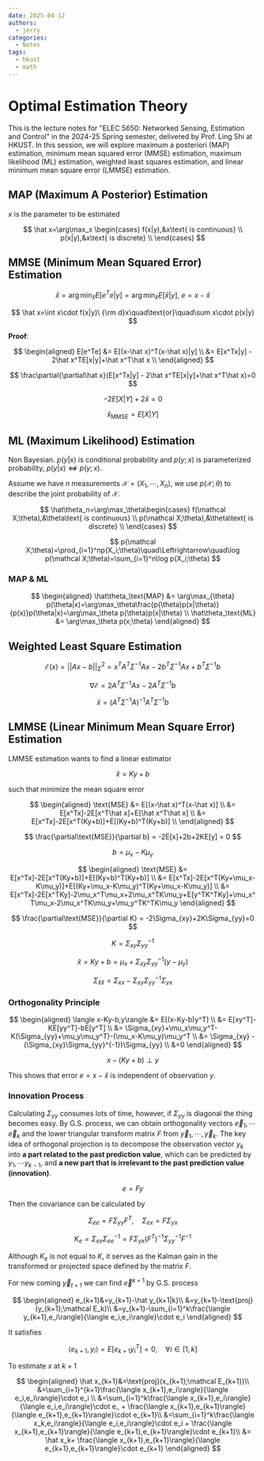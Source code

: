 ```yaml
---
date: 2025-04-12
authors:
  - jerry
categories:
  - Notes
tags:
  - hkust
  - math
---
```


# Optimal Estimation Theory

This is the lecture notes for "ELEC 5650: Networked Sensing, Estimation and Control" in the 2024-25 Spring semester, delivered by Prof. Ling Shi at HKUST. In this session, we will explore maximum a posteriori (MAP) estimation, minimum mean squared error (MMSE) estimation, maximum likelihood (ML) estimation, weighted least squares estimation, and linear minimum mean square error (LMMSE) estimation.

<!-- more -->

## MAP (Maximum A Posterior) Estimation

$x$ is the parameter to be estimated

$$
\hat x=\arg\max_x \begin{cases}
f(x|y),&x\text{ is continuous} \\
p(x|y),&x\text{ is discrete} \\
\end{cases}
$$

## MMSE (Minimum Mean Squared Error) Estimation

$$
\hat x=\arg\min_{\hat x}E[e^Te|y]=\arg\min_{\hat x}E[\hat x|y],\ e=x-\hat x
$$

$$
\hat x=\int x\cdot f(x|y)\ {\rm d}x\quad\text{or}\quad\sum x\cdot p(x|y)
$$

**Proof**:

$$
\begin{aligned}
E[e^Te] &= E[(x-\hat x)^T(x-\hat x)|y] \\
&= E[x^Tx|y] - 2\hat x^TE[x|y]+\hat x^T\hat x \\
\end{aligned}
$$

$$
\frac\partial{\partial\hat x}(E[x^Tx|y] - 2\hat x^TE[x|y]+\hat x^T\hat x)=0
$$

$$
-2E[X|Y]+2\hat x=0
$$

$$
\hat x_\text{MMSE} = E[X|Y]
$$

## ML (Maximum Likelihood) Estimation

Non Bayesian. $p(y|x)$ is conditional probability and $p(y;x)$ is parameterized probability, $p(y|x)\not\Leftrightarrow p(y;x)$.

Assume we have $n$ measurements $\mathcal X=(X_1,\cdots,X_n)$, we use $p(\mathcal X;\theta)$ to describe the joint probability of $\mathcal X$.

$$
\hat\theta_n=\arg\max_\theta\begin{cases}
f(\mathcal X;\theta),&\theta\text{ is continuous} \\
p(\mathcal X;\theta),&\theta\text{ is discrete} \\
\end{cases}
$$

$$
p(\mathcal X;\theta)=\prod_{i=1}^np(X_i;\theta)\quad\Leftrightarrow\quad\log p(\mathcal X;\theta)=\sum_{i=1}^n\log p(X_i;\theta)
$$

### MAP & ML

$$
\begin{aligned}
\hat\theta_\text{MAP} &= \arg\max_{\theta} p(\theta|x)=\arg\max_\theta\frac{p(\theta)p(x|\theta)}{p(x)}p(\theta|x)=\arg\max_\theta p(\theta)p(x|\theta) \\
\hat\theta_\text{ML} &= \arg\max_\theta p(x;\theta)
\end{aligned}
$$

## Weighted Least Square Estimation

$$
\mathcal E(x) = ||Ax-b||^2_\Sigma=x^TA^T\Sigma^{-1}Ax-2b^T\Sigma^{-1}Ax+b^T\Sigma^{-1}b
$$

$$
\nabla\mathcal E = 2A^T\Sigma^{-1}Ax - 2A^T\Sigma^{-1}b
$$

$$
\hat x = (A^T\Sigma^{-1}A)^{-1}A^T\Sigma^{-1}b
$$

## LMMSE (Linear Minimum Mean Square Error) Estimation

LMMSE estimation wants to find a linear estimator

$$
\hat x=Ky+b
$$

such that minimize the mean square error

$$
\begin{aligned}
\text{MSE} &= E[(x-\hat x)^T(x-\hat x)] \\
&= E[x^Tx]-2E[x^T\hat x]+E[\hat x^T\hat x] \\
&= E[x^Tx]-2E[x^T(Ky+b)]+E[(Ky+b)^T(Ky+b)] \\
\end{aligned}
$$

$$
\frac{\partial\text{MSE}}{\partial b} = -2E[x]+2b+2KE[y] = 0
$$

$$
b=\mu_x-K\mu_y
$$

$$
\begin{aligned}
\text{MSE} &= E[x^Tx]-2E[x^T(Ky+b)]+E[(Ky+b)^T(Ky+b)] \\
&= E[x^Tx]-2E[x^T(Ky+\mu_x-K\mu_y)]+E[(Ky+\mu_x-K\mu_y)^T(Ky+\mu_x-K\mu_y)] \\
&= E[x^Tx]-2E[x^TKy]-2\mu_x^T\mu_x+2\mu_x^TK\mu_y+E[y^TK^TKy]+\mu_x^T\mu_x-2\mu_x^TK\mu_y+\mu_y^TK^TK\mu_y
\end{aligned}
$$

$$
\frac{\partial\text{MSE}}{\partial K} = -2\Sigma_{xy}+2K\Sigma_{yy}=0
$$

$$
K=\Sigma_{xy}\Sigma_{yy}^{-1}
$$

$$
\hat x=Ky+b=\mu_x+\Sigma_{xy}\Sigma_{yy}^{-1}(y-\mu_y)
$$

$$
\Sigma_{\hat x\hat x} = \Sigma_{xx}-\Sigma_{xy}\Sigma_{yy}^{-1}\Sigma_{yx}
$$

### Orthogonality Principle

$$
\begin{aligned}
\langle x-Ky-b,y\rangle &= E[(x-Ky-b)y^T] \\
&= E[xy^T]-KE[yy^T]-bE[y^T] \\
&= \Sigma_{xy}+\mu_x\mu_y^T-K(\Sigma_{yy}+\mu_y\mu_y^T)-(\mu_x-K\mu_y)\mu_y^T \\
&= \Sigma_{xy} - (\Sigma_{xy}\Sigma_{yy}^{-1})\Sigma_{yy} \\
&=0
\end{aligned}
$$

$$
x-(Ky+b)\perp y
$$

This shows that error $e=x-\hat x$ is independent of observation $y$.

### Innovation Process

Calculating $\Sigma_{yy}$ consumes lots of time, however, if $\Sigma_{yy}$ is diagonal the thing becomes easy. By G.S. process, we can obtain orthogonality vectors $\vec e_1,\cdots\vec e_k$ and the lower triangular transform matrix $F$ from $\vec y_1,\cdots,\vec y_k$. The key idea of ​​orthogonal projection is to decompose the observation vector $y_k$ into **a part related to the past prediction value**, which can be predicted by $y_1,\cdots y_{k-1}$, and **a new part that is irrelevant to the past prediction value (innovation)**.

$$
e=Fy
$$

<CenteredImg src="/posts/2025/elec-5650/gs-process.svg" width = 90% />

Then the covariance can be calculated by

$$
\Sigma_{ee}=F\Sigma_{yy}F^T,\quad\Sigma_{ex}=F\Sigma_{yx}
$$

$$
K_e=\Sigma_{ex}\Sigma_{ee}^{-1}=F\Sigma_{yx}(F^T)^{-1}\Sigma_{yy}^{-1}F^{-1}
$$

Although $K_e$ is not equal to $K$, it serves as the Kalman gain in the transformed or projected space defined by the matrix $F$.

For new coming $\vec y_{t+1}$ we can find $\vec e^{k+1}$ by G.S. process

$$
\begin{aligned}
e_{k+1}&=y_{k+1}-\hat y_{k+1|k}\\
&=y_{k+1}-\text{proj}(y_{k+1};\mathcal E_k)\\
&=y_{k+1}-\sum_{i=1}^k\frac{\langle y_{k+1},e_i\rangle}{\langle e_i,e_i\rangle}\cdot e_i
\end{aligned}
$$

It satisfies

$$
\langle e_{k+1},y_{i}\rangle=E[e_{k+1}y_{i}^T]=0,\quad\forall i\in[1,k]
$$

To estimate $x$ at $k+1$

$$
\begin{aligned}
\hat x_{k+1}&=\text{proj}(x_{k+1};\mathcal E_{k+1})\\
&=\sum_{i=1}^{k+1}\frac{\langle x_{k+1},e_i\rangle}{\langle e_i,e_i\rangle}\cdot e_i \\
&=\sum_{i=1}^k\frac{\langle x_{k+1},e_i\rangle}{\langle e_i,e_i\rangle}\cdot e_ + \frac{\langle x_{k+1},e_{k+1}\rangle}{\langle e_{k+1},e_{k+1}\rangle}\cdot e_{k+1}\\
&=\sum_{i=1}^k\frac{\langle x_k,e_i\rangle}{\langle e_i,e_i\rangle}\cdot e_i + \frac{\langle x_{k+1},e_{k+1}\rangle}{\langle e_{k+1},e_{k+1}\rangle}\cdot e_{k+1}\\
&= \hat x_k+ \frac{\langle x_{k+1},e_{k+1}\rangle}{\langle e_{k+1},e_{k+1}\rangle}\cdot e_{k+1}
\end{aligned}
$$

<!-- Prove $\langle x_{k+1},e_i\rangle=\langle x_k,e_i\rangle,\forall i\in[1,k]$ -->
